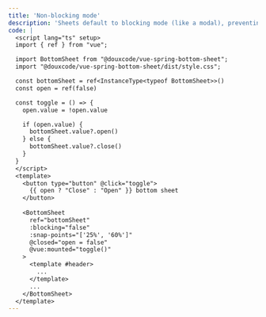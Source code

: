 ```yaml
---
title: 'Non-blocking mode'
description: 'Sheets default to blocking mode (like a modal), preventing other page interactions. Disabling blocking (blocking="false") allows for non-intrusive use, ideal to use as an overlay.'
code: |
  <script lang="ts" setup>
  import { ref } from "vue";

  import BottomSheet from "@douxcode/vue-spring-bottom-sheet";
  import "@douxcode/vue-spring-bottom-sheet/dist/style.css";

  const bottomSheet = ref<InstanceType<typeof BottomSheet>>()
  const open = ref(false)

  const toggle = () => {
    open.value = !open.value

    if (open.value) {
      bottomSheet.value?.open()
    } else {
      bottomSheet.value?.close()
    }
  }
  </script>
  <template>
    <button type="button" @click="toggle">
      {{ open ? "Close" : "Open" }} bottom sheet
    </button>
    
    <BottomSheet
      ref="bottomSheet"
      :blocking="false"
      :snap-points="['25%', '60%']"
      @closed="open = false"
      @vue:mounted="toggle()"
    >
      <template #header>
        ...
      </template>
      ...
    </BottomSheet>
  </template>
---
```

